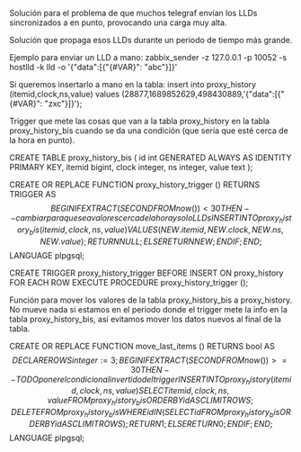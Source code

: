 Solución para el problema de que muchos telegraf envían los LLDs sincronizados a en punto, provocando una carga muy alta.

Solución que propaga esos LLDs durante un periodo de tiempo más grande.


Ejemplo para enviar un LLD a mano:
zabbix_sender -z 127.0.0.1 -p 10052 -s hostlld -k lld -o '{"data":[{"{#VAR}": "abc"}]}'

Si queremos insertarlo a mano en la tabla:
insert into proxy_history (itemid,clock,ns,value) values (28877,1689852629,498430889,'{"data":[{"{#VAR}": "zxc"}]}');



Trigger que mete las cosas que van a la tabla proxy_history en la tabla proxy_history_bis cuando se da una condición (que sería que esté cerca de la hora en punto).

CREATE TABLE proxy_history_bis (
    id int GENERATED ALWAYS AS IDENTITY PRIMARY KEY,
    itemid bigint,
    clock integer,
    ns integer,
    value text
);

CREATE OR REPLACE FUNCTION proxy_history_trigger ()
    RETURNS TRIGGER
    AS $$
BEGIN
    IF EXTRACT(SECOND FROM now()) < 30 THEN -- cambiar para que sea valores cerca de la hora y solo LLDs
        INSERT INTO proxy_history_bis (itemid, clock, ns, value)
            VALUES (NEW.itemid, NEW.clock, NEW.ns, NEW.value);
        RETURN NULL;
    ELSE
        RETURN NEW;
    END IF;
END;
$$
LANGUAGE plpgsql;

CREATE TRIGGER proxy_history_trigger
    BEFORE INSERT ON proxy_history
    FOR EACH ROW
    EXECUTE PROCEDURE proxy_history_trigger ();





Función para mover los valores de la tabla proxy_history_bis a proxy_history.
No mueve nada si estamos en el periodo donde el trigger mete la info en la tabla proxy_history_bis, así evitamos mover los datos nuevos al final de la tabla.


CREATE OR REPLACE FUNCTION move_last_items ()
    RETURNS bool
    AS $$
DECLARE
    ROWS integer := 3;
BEGIN
    IF EXTRACT(SECOND FROM now()) >= 30 THEN -- TODO poner el condicional invertido del trigger
        INSERT INTO proxy_history (itemid, clock, ns, value)
        SELECT
            itemid,
            clock,
            ns,
            value
        FROM
            proxy_history_bis
        ORDER BY
            id ASC
        LIMIT ROWS;
        DELETE FROM proxy_history_bis
        WHERE id IN (
                SELECT
                    id
                FROM
                    proxy_history_bis
                ORDER BY
                    id ASC
                LIMIT ROWS);
        RETURN 1;
    ELSE
        RETURN 0;
    END IF;
END;
$$
LANGUAGE plpgsql;
